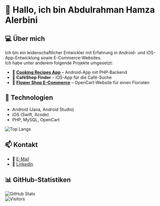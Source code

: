 # 👋 Hallo, ich bin Abdulrahman Hamza Alerbini  

## 💻 Über mich  
Ich bin ein leidenschaftlicher Entwickler mit Erfahrung in Android- und iOS-App-Entwicklung sowie E-Commerce-Websites.  
Ich habe unter anderem folgende Projekte umgesetzt:  

- 📱 **[Cooking Recipes App](https://github.com/deinusername/cooking-recipes)** – Android-App mit PHP-Backend  
- 📍 **CaféShop Finder** – iOS-App für die Café-Suche  
- 🌸 **[Flower Shop E-Commerce](https://github.com/deinusername/flower-shop)** – OpenCart-Website für einen Floristen  

## 🚀 Technologien  
- Android (Java, Android Studio)  
- iOS (Swift, Xcode)  
- PHP, MySQL, OpenCart
  
 ![Top Langs](https://github-readme-stats.vercel.app/api/top-langs/?username=abdulrahmanalerbini&layout=compact&theme=radical)


## 📫 Kontakt  
- 📧 [E-Mail](mailto:Abdulrahmanalerbini@gmail.com)  
- 🔗 [LinkedIn](https://www.linkedin.com/in/abdulrahman-hamza-alerbini-a5a458162/)  


## 📊 GitHub-Statistiken  
![GitHub Stats](https://github-readme-stats.vercel.app/api?username=abdulrahmanalerbini&show_icons=true&theme=radical)  
![Visitors](https://komarev.com/ghpvc/?username=deinusername&label=Profile%20Views&color=blue&style=plastic)


